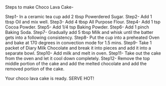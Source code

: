Steps to make Choco Lava Cake-

Step1- In a ceramic tea cup add 2 tbsp Powerdered Sugar.
Step2- Add 1 tbsp Oil and mix well.
Step3- Add 4 tbsp All Purpose Flour.
Step4- Add 1 tsp Cocoa Powder.
Step5- Add 1/4 tsp Baking Powder.
Step6- Add 1 pinch Baking Soda.
Step7- Gradually add 5 tbsp Milk and whisk until the batter gets into a following consistency.
Step8- Put the cup into a preheated Oven and bake at 170 degrees in convection mode for 1.5 mins.
Step9- Take 1 packet of Diary Milk Chocolate and break it into pieces and add it into a separate bowl.
Step10- Add milk and melt in oven.
Step11- Take out the cake from the oven and let it cool down completely.
Step12- Remove the top middle portion of the cake and add the melted chocolate and add the removed portion of the cake.

Your choco lava cake is ready. SERVE HOT!